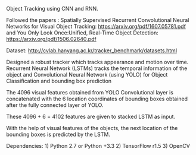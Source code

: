 Object Tracking using CNN and RNN. 

Followed the papers : Spatially Supervised Recurrent Convolutional Neural
Networks for Visual Object Tracking: https://arxiv.org/pdf/1607.05781.pdf and You Only Look Once:Unified, Real-Time Object Detection: https://arxiv.org/pdf/1506.02640.pdf

Dataset: http://cvlab.hanyang.ac.kr/tracker_benchmark/datasets.html


Designed a robust tracker which tracks appearance and motion over time.
Recurrent Neural Network (LSTMs) tracks the temporal information of the object and Convolutional Neural Network
(using YOLO) for Object Classification and bounding box prediction


The 4096 visual features obtained from YOLO Convolutional layer is concatenated with the 6 location coordinates of bounding boxes obtained after the fully connected layer of YOLO. 

These 4096 + 6 = 4102 features are given to stacked LSTM as input. 

With the help of visual features of the objects, the next location of the bounding boxes is predicted by the LSTM.

Dependencies: 
    1) Python 2.7 or Python +3.3
    2) TensorFlow r1.5
    3) OpenCV
